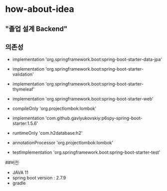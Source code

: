 # how-about-idea

## "졸업 설계 Backend"

## 의존성
- implementation 'org.springframework.boot:spring-boot-starter-data-jpa'
- implementation 'org.springframework.boot:spring-boot-starter-validation'
- implementation 'org.springframework.boot:spring-boot-starter-thymeleaf'
- implementation 'org.springframework.boot:spring-boot-starter-web'
- compileOnly 'org.projectlombok:lombok'
- implementation 'com.github.gavlyukovskiy:p6spy-spring-boot-starter:1.5.6'

- runtimeOnly 'com.h2database:h2'
- annotationProcessor 'org.projectlombok:lombok'
- testImplementation 'org.springframework.boot:spring-boot-starter-test'

##버전 
- JAVA 11
- spring boot version : 2.7.9
- gradle
